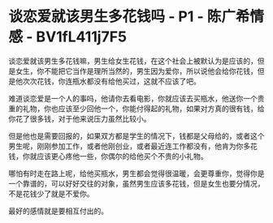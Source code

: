 # 谈恋爱就该男生多花钱吗 - P1 - 陈广希情感 - BV1fL411j7F5

谈恋爱就该男生多花钱嘛，男生给女生花钱，在这个社会上被默认为是应该的，但是女生，你不能把它当作是理所当然的，男生因为爱你，所以说他会给你花钱，但是他次次花钱，你连瓶水都没有给他买过，这就不应该了吧。

难道谈恋爱是一个人的事吗，他请你去看电影，你就应该去买瓶水，他送你一个贵重的礼物，你也应该至少回他一个，你能付得起的礼物，如果对方真的很有钱，给你花了很多钱，对于他来说压力虽然比较小。

但是他也是需要回报的，如果双方都是学生的情况下，钱都是父母给的，或者这个男生呢，刚刚参加工作，或者他刚创业，或者最近连工作都没有，他肯为你多花钱，你就应该更心疼他一些，你偶尔的给他买个不贵的小礼物。

哪怕有时走在路上呢，给他买瓶水，男生都会觉得很温暖，会更尊重你，觉得你是一个靠谱的，可以好好交往的对象，虽然男生应该多花钱，但是女生也要分情况，不是花钱少了就是不爱你。

最好的感情就是要相互付出的。